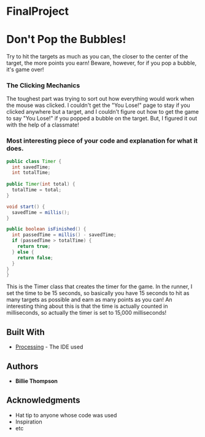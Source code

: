 # FinalProject

# Don't Pop the Bubbles!

Try to hit the targets as much as you can, the closer to the center of the target, the more points you earn! Beware, however, for if you pop a bubble, it's game over!

### The Clicking Mechanics

The toughest part was trying to sort out how everything would work when the mouse was clicked. I couldn't get the "You Lose!" page to stay if you clicked anywhere but a target, and I couldn't figure out how to get the game to say "You Lose!" if you popped a bubble on the target. But, I figured it out with the help of a classmate!

### Most interesting piece of your code and explanation for what it does.

```Java
public class Timer {
  int savedTime;
  int totalTime;
  
public Timer(int total) {
  totalTime = total;
}

void start() {
  savedTime = millis();
}

public boolean isFinished() {
  int passedTime = millis() - savedTime;
  if (passedTime > totalTime) {
    return true;
  } else {
    return false;
  }
}
}
```
This is the Timer class that creates the timer for the game. In the runner, I set the time to be 15 seconds, so basically you have 15 seconds to hit as many targets as possible and earn as many points as you can! An interesting thing about this is that the time is actually counted in milliseconds, so actually the timer is set to 15,000 milliseconds!

## Built With

* [Processing](https://processing.org/) - The IDE used

## Authors

* **Billie Thompson** 

## Acknowledgments

* Hat tip to anyone whose code was used
* Inspiration
* etc
